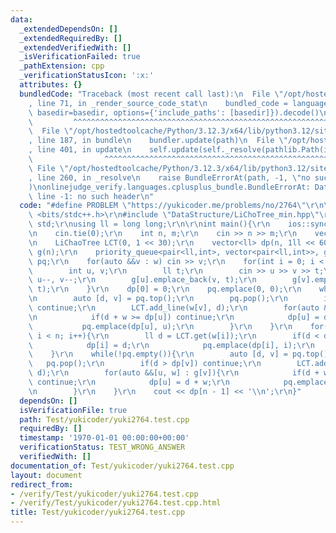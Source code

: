 ```yaml
---
data:
  _extendedDependsOn: []
  _extendedRequiredBy: []
  _extendedVerifiedWith: []
  _isVerificationFailed: true
  _pathExtension: cpp
  _verificationStatusIcon: ':x:'
  attributes: {}
  bundledCode: "Traceback (most recent call last):\n  File \"/opt/hostedtoolcache/Python/3.12.3/x64/lib/python3.12/site-packages/onlinejudge_verify/documentation/build.py\"\
    , line 71, in _render_source_code_stat\n    bundled_code = language.bundle(stat.path,\
    \ basedir=basedir, options={'include_paths': [basedir]}).decode()\n          \
    \         ^^^^^^^^^^^^^^^^^^^^^^^^^^^^^^^^^^^^^^^^^^^^^^^^^^^^^^^^^^^^^^^^^^^^^^^^^^^^^^^^^\n\
    \  File \"/opt/hostedtoolcache/Python/3.12.3/x64/lib/python3.12/site-packages/onlinejudge_verify/languages/cplusplus.py\"\
    , line 187, in bundle\n    bundler.update(path)\n  File \"/opt/hostedtoolcache/Python/3.12.3/x64/lib/python3.12/site-packages/onlinejudge_verify/languages/cplusplus_bundle.py\"\
    , line 401, in update\n    self.update(self._resolve(pathlib.Path(included), included_from=path))\n\
    \                ^^^^^^^^^^^^^^^^^^^^^^^^^^^^^^^^^^^^^^^^^^^^^^^^^^^^^^^^^\n \
    \ File \"/opt/hostedtoolcache/Python/3.12.3/x64/lib/python3.12/site-packages/onlinejudge_verify/languages/cplusplus_bundle.py\"\
    , line 260, in _resolve\n    raise BundleErrorAt(path, -1, \"no such header\"\
    )\nonlinejudge_verify.languages.cplusplus_bundle.BundleErrorAt: DataStructure/LiChoTree_min.hpp:\
    \ line -1: no such header\n"
  code: "#define PROBLEM \"https://yukicoder.me/problems/no/2764\"\r\n\r\n#include\
    \ <bits/stdc++.h>\r\n#include \"DataStructure/LiChoTree_min.hpp\"\r\nusing namespace\
    \ std;\r\nusing ll = long long;\r\n\r\nint main(){\r\n    ios::sync_with_stdio(false);\r\
    \n    cin.tie(0);\r\n    int n, m;\r\n    cin >> n >> m;\r\n    vector<int> w(n);\r\
    \n    LiChaoTree LCT(0, 1 << 30);\r\n    vector<ll> dp(n, 1ll << 60);\r\n    vector<vector<pair<int,ll>>>\
    \ g(n);\r\n    priority_queue<pair<ll,int>, vector<pair<ll,int>>, greater<pair<ll,int>>>\
    \ pq;\r\n    for(auto &&v : w) cin >> v;\r\n    for(int i = 0; i < m; i++){\r\n\
    \        int u, v;\r\n        ll t;\r\n        cin >> u >> v >> t;\r\n       \
    \ u--, v--;\r\n        g[u].emplace_back(v, t);\r\n        g[v].emplace_back(u,\
    \ t);\r\n    }\r\n    dp[0] = 0;\r\n    pq.emplace(0, 0);\r\n    while(!pq.empty()){\r\
    \n        auto [d, v] = pq.top();\r\n        pq.pop();\r\n        if(d > dp[v])\
    \ continue;\r\n        LCT.add_line(w[v], d);\r\n        for(auto &&[u, w] : g[v]){\r\
    \n            if(d + w >= dp[u]) continue;\r\n            dp[u] = d + w;\r\n \
    \           pq.emplace(dp[u], u);\r\n        }\r\n    }\r\n    for(int i = 0;\
    \ i < n; i++){\r\n        ll d = LCT.get(w[i]);\r\n        if(d < dp[i]){\r\n\
    \            dp[i] = d;\r\n            pq.emplace(dp[i], i);\r\n        }\r\n\
    \    }\r\n    while(!pq.empty()){\r\n        auto [d, v] = pq.top();\r\n     \
    \   pq.pop();\r\n        if(d > dp[v]) continue;\r\n        LCT.add_line(w[v],\
    \ d);\r\n        for(auto &&[u, w] : g[v]){\r\n            if(d + w >= dp[u])\
    \ continue;\r\n            dp[u] = d + w;\r\n            pq.emplace(dp[u], u);\r\
    \n        }\r\n    }\r\n    cout << dp[n - 1] << '\\n';\r\n}"
  dependsOn: []
  isVerificationFile: true
  path: Test/yukicoder/yuki2764.test.cpp
  requiredBy: []
  timestamp: '1970-01-01 00:00:00+00:00'
  verificationStatus: TEST_WRONG_ANSWER
  verifiedWith: []
documentation_of: Test/yukicoder/yuki2764.test.cpp
layout: document
redirect_from:
- /verify/Test/yukicoder/yuki2764.test.cpp
- /verify/Test/yukicoder/yuki2764.test.cpp.html
title: Test/yukicoder/yuki2764.test.cpp
---
```

